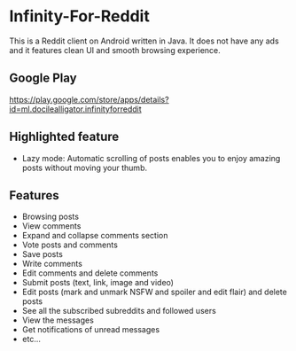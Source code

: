 # Infinity-For-Reddit
This is a Reddit client on Android written in Java. It does not have any ads and it features clean UI and smooth browsing experience.

## Google Play
https://play.google.com/store/apps/details?id=ml.docilealligator.infinityforreddit

## Highlighted feature
- Lazy mode: Automatic scrolling of posts enables you to enjoy amazing posts without moving your thumb.

## Features
- Browsing posts
- View comments
- Expand and collapse comments section
- Vote posts and comments
- Save posts
- Write comments
- Edit comments and delete comments
- Submit posts (text, link, image and video)
- Edit posts (mark and unmark NSFW and spoiler and edit flair) and delete posts
- See all the subscribed subreddits and followed users
- View the messages
- Get notifications of unread messages
- etc...

